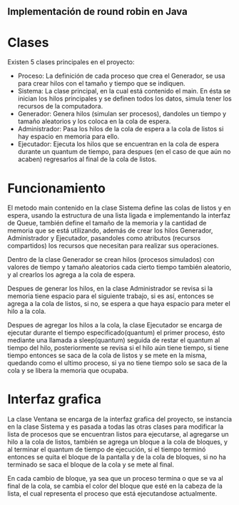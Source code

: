 ## Implementación de round robin en Java

# Clases
Existen 5 clases principales en el proyecto:
- Proceso: La definición de cada proceso que crea el Generador, se usa para crear hilos con el tamaño y tiempo que se indiquen.
- Sistema: La clase principal, en la cual está contenido el main. En ésta se inician los hilos principales y se definen todos los datos, simula tener los recursos de la computadora.
- Generador: Genera hilos (simulan ser procesos), dandoles un tiempo y tamaño aleatorios y los coloca en la cola de espera.
- Administrador: Pasa los hilos de la cola de espera a la cola de listos si hay espacio en memoria para ello.
- Ejecutador: Ejecuta los hilos que se encuentran en la cola de espera durante un quantum de tiempo, para despues (en el caso de que aún no acaben) regresarlos al final de la cola de listos.

# Funcionamiento
El metodo main contenido en la clase Sistema define las colas de listos y en espera, usando la estructura de una lista ligada e implementando la interfaz de Queue, también define el tamaño de la memoria y la cantidad de memoria que se está utilizando, además de crear los hilos Generador, Administrador y Ejecutador, pasandoles como atributos (recursos compartidos) los recursos que necesitan para realizar sus operaciones.

Dentro de la clase Generador se crean hilos (procesos simulados) con valores de tiempo y tamaño aleatorios cada cierto tiempo también aleatorio, y al crearlos los agrega a la cola de espera.

Despues de generar los hilos, en la clase Administrador se revisa si la memoria tiene espacio para el siguiente trabajo, si es así, entonces se agrega a la cola de listos, si no, se espera a que haya espacio para meter el hilo a la cola.

Despues de agregar los hilos a la cola, la clase Ejecutador se encarga de ejecutar durante el tiempo especificado(quantum) el primer proceso, ésto mediante una llamada a sleep(quantum) seguida de restar el quantum al tiempo del hilo, posteriormente se revisa si el hilo aún tiene tiempo, si tiene tiempo entonces se saca de la cola de listos y se mete en la misma, quedando como el ultimo proceso, si ya no tiene tiempo solo se saca de la cola y se libera la memoria que ocupaba.

# Interfaz grafica
La clase Ventana se encarga de la interfaz grafica del proyecto, se instancia en la clase Sistema y es pasada a todas las otras clases para modificar la lista de procesos que se encuentran listos para ejecutarse, al agregarse un hilo a la cola de listos, también se agrega un bloque a la cola de bloques, y al terminar el quantum de tiempo de ejecución, si el tiempo terminó entonces se quita el bloque de la pantalla y de la cola de bloques, si no ha terminado se saca el bloque de la cola y se mete al final.

En cada cambio de bloque, ya sea que un proceso termina o que se va al final de la cola, se cambia el color del bloque que esté en la cabeza de la lista, el cual representa el proceso que está ejecutandose actualmente.
